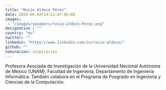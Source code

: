```yaml
---
title: "Rocío Aldeco Pérez"
date: 2024-06-03T14:21:47-06:00
images: 
 - "/images/speakers/rocio-aldeco-Perez.png"
designation : ""
country: "mx"
twitter: ""
linkedin: "https://www.linkedin.com/in/rocio-aldeco/"
github: ""
nominacion: inspiracion
---
```


Profesora Asociada de Investigación de la Universidad Nacional Autónoma de México (UNAM), Facultad de Ingeniería, Departamento de Ingeniería Informática. También colabora en el Programa de Posgrado en Ingeniería y Ciencias de la Computación.

